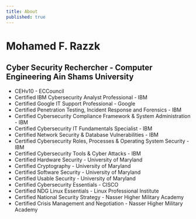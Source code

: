 ```yaml
---
title: About
published: true
---
```


# Mohamed F. Razzk
## Cyber Security Rechercher - Computer Engineering Ain Shams University


- CEHv10 - ECCouncil 
- Certified IBM Cybersecurity Analyst Professional - IBM 
- Certified Google IT Support Professional - Google
- Certified Penetration Testing, Incident Response and Forensics - IBM 
- Certified Cybersecurity Compliance Framework & System Administration - IBM 
- Certified Cybersecurity IT Fundamentals Specialist - IBM 
- Certified Network Security & Database Vulnerabilities - IBM 
- Certified Cybersecurity Roles, Processes & Operating System Security - IBM 
- Certified Cybersecurity Tools & Cyber Attacks - IBM 
- Certified Hardware Security - University of Maryland 
- Certified Cryptography - University of Maryland 
- Certified Software Security - University of Maryland 
- Certified Usable Security - University of Maryland 
- Certified Cybersecurity Essentials - CISCO 
- Certified NDG Linux Essentials - Linux Professional Institute
- Certified National Security Strategy - Nasser Higher Military Academy
- Certified Crisis Management and Negotiation - Nasser Higher Military Academy
